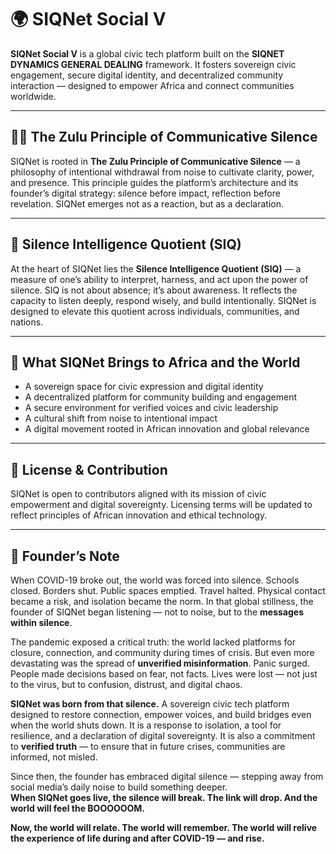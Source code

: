 # 🌍 SIQNet Social V

**SIQNet Social V** is a global civic tech platform built on the **SIQNET DYNAMICS GENERAL DEALING** framework. It fosters sovereign civic engagement, secure digital identity, and decentralized community interaction — designed to empower Africa and connect communities worldwide.

---

## 🧘🏿 The Zulu Principle of Communicative Silence

SIQNet is rooted in **The Zulu Principle of Communicative Silence** — a philosophy of intentional withdrawal from noise to cultivate clarity, power, and presence. This principle guides the platform’s architecture and its founder’s digital strategy: silence before impact, reflection before revelation. SIQNet emerges not as a reaction, but as a declaration.

---

## 🧠 Silence Intelligence Quotient (SIQ)

At the heart of SIQNet lies the **Silence Intelligence Quotient (SIQ)** — a measure of one’s ability to interpret, harness, and act upon the power of silence. SIQ is not about absence; it’s about awareness. It reflects the capacity to listen deeply, respond wisely, and build intentionally. SIQNet is designed to elevate this quotient across individuals, communities, and nations.

---

## 🚀 What SIQNet Brings to Africa and the World

- A sovereign space for civic expression and digital identity  
- A decentralized platform for community building and engagement  
- A secure environment for verified voices and civic leadership  
- A cultural shift from noise to intentional impact  
- A digital movement rooted in African innovation and global relevance  

---

## 📣 License & Contribution

SIQNet is open to contributors aligned with its mission of civic empowerment and digital sovereignty. Licensing terms will be updated to reflect principles of African innovation and ethical technology.

---

## 🧭 Founder’s Note

When COVID-19 broke out, the world was forced into silence. Schools closed. Borders shut. Public spaces emptied. Travel halted. Physical contact became a risk, and isolation became the norm. In that global stillness, the founder of SIQNet began listening — not to noise, but to the **messages within silence**.

The pandemic exposed a critical truth: the world lacked platforms for closure, connection, and community during times of crisis. But even more devastating was the spread of **unverified misinformation**. Panic surged. People made decisions based on fear, not facts. Lives were lost — not just to the virus, but to confusion, distrust, and digital chaos.

**SIQNet was born from that silence.** A sovereign civic tech platform designed to restore connection, empower voices, and build bridges even when the world shuts down. It is a response to isolation, a tool for resilience, and a declaration of digital sovereignty. It is also a commitment to **verified truth** — to ensure that in future crises, communities are informed, not misled.

Since then, the founder has embraced digital silence — stepping away from social media’s daily noise to build something deeper.  
**When SIQNet goes live, the silence will break. The link will drop. And the world will feel the BOOOOOOM.**

**Now, the world will relate. The world will remember. The world will relive the experience of life during and after COVID-19 — and rise.**
